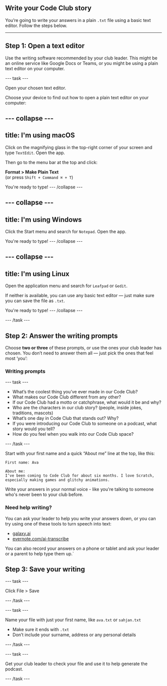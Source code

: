## Write your Code Club story

You’re going to write your answers in a plain `.txt` file using a basic text editor. Follow the steps below.

---

## Step 1: Open a text editor

Use the writing software recommended by your club leader. This might be an online service like Google Docs or Teams, or you might be using a plain text editor on your computer.

--- task ---

Open your chosen text editor.


Choose your device to find out how to open a plain text editor on your computer:

--- collapse ---
---
title: I'm using macOS
---

Click on the magnifying glass in the top-right corner of your screen and type `TextEdit`. Open the app.

Then go to the menu bar at the top and click:

**Format > Make Plain Text**  
(or press `Shift + Command ⌘ + T`)

You're ready to type!
--- /collapse ---

--- collapse ---
---
title: I'm using Windows
---

Click the Start menu and search for `Notepad`. Open the app.

You're ready to type!
--- /collapse ---

--- collapse ---
---
title: I'm using Linux
---

Open the application menu and search for `Leafpad` or `Gedit`.

If neither is available, you can use any basic text editor — just make sure you can save the file as `.txt`.

You're ready to type!
--- /collapse ---

--- /task ---

## Step 2: Answer the writing prompts

Choose **two or three** of these prompts, or use the ones your club leader has chosen. You don’t need to answer them all — just pick the ones that feel most ‘you’:

### Writing prompts
--- task ---

* What’s the coolest thing you’ve ever made in our Code Club?
* What makes our Code Club different from any other?
* If our Code Club had a motto or catchphrase, what would it be and why?
* Who are the characters in our club story? (people, inside jokes, traditions, mascots)
* What’s one day in Code Club that stands out? Why?
* If you were introducing our Code Club to someone on a podcast, what story would you tell?
* How do you feel when you walk into our Code Club space?

--- /task ---

Start with your first name and a quick “About me” line at the top, like this:

```text
First name: Ava

About me:
I’ve been coming to Code Club for about six months. I love Scratch, especially making games and glitchy animations.
```

Write your answers in your normal voice - like you're talking to someone who's never been to your club before.

### Need help writing?
You can ask your leader to help you write your answers down, or you can try using one of these tools to turn speech into text:

- [galaxy.ai](https://galaxy.ai/ai-transcription)
- [evernote.com/ai-transcribe](https://evernote.com/ai-transcribe)

You can also record your answers on a phone or tablet and ask your leader or a parent to help type them up.`


## Step 3: Save your writing

--- task ---

Click File > Save

--- /task ---

--- task ---

Name your file with just your first name, like `ava.txt` or `sahjan.txt`

- Make sure it ends with `.txt`
- Don’t include your surname, address or any personal details

--- /task ---

--- task ---

Get your club leader to check your file and use it to help generate the podcast.

--- /task ---
